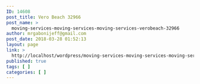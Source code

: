 ```yaml
---
ID: 14608
post_title: Vero Beach 32966
post_name: >
  moving-services-moving-services-moving-services-verobeach-32966
author: mrgabonijeff@gmail.com
post_date: 2018-03-28 01:52:13
layout: page
link: >
  http://localhost/wordpress/moving-services-moving-services-moving-services-verobeach-32966/
published: true
tags: [ ]
categories: [ ]
---
```

